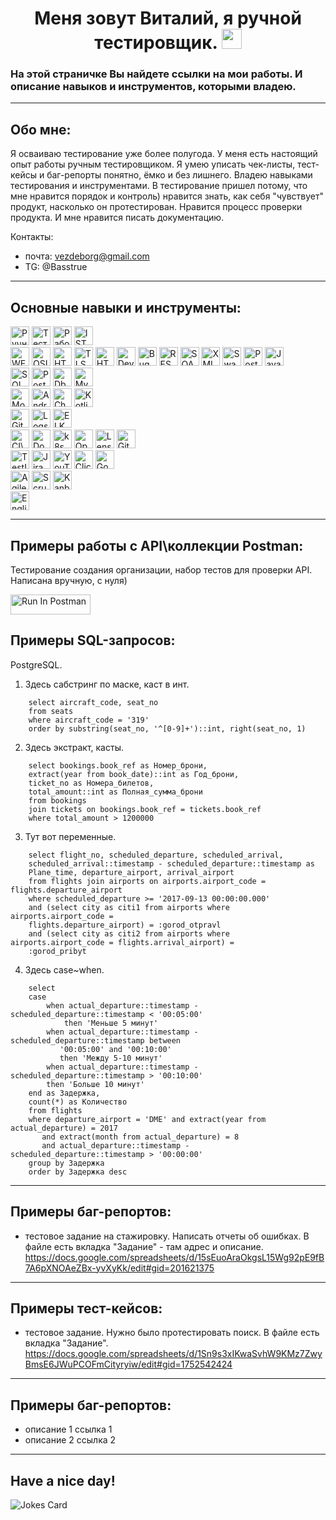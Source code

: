 <h1 align="center">Меня зовут Виталий, я ручной тестировщик. <img src="https://github.com/blackcater/blackcater/raw/main/images/Hi.gif" height="32"/></h1>
<h3>На этой страничке Вы найдете ссылки на мои работы. И описание навыков и инструментов, которыми владею.</h3>

---
## Обо мне:
Я осваиваю тестирование уже более полугода. У меня есть настоящий опыт работы ручным тестировщиком. Я умею уписать чек-листы, тест-кейсы и баг-репорты понятно, ёмко и без лишнего. Владею навыками тестирования и инструментами.
В тестирование пришел потому, что мне нравится порядок и контроль) нравится знать, как себя "чувствует" продукт, насколько он протестирован. Нравится процесс проверки продукта. И мне нравится писать документацию.

Контакты:
- почта: vezdeborg@gmail.com  
- TG: @Basstrue

---
## Основные навыки и инструменты:
<img src="https://img.shields.io/badge/%D0%A0%D1%83%D1%87%D0%BD%D0%BE%D0%B5%20%D1%82%D0%B5%D1%81%D1%82%D0%B8%D1%80%D0%BE%D0%B2%D0%B0%D0%BD%D0%B8%D0%B5-153e9e?style=plastic" alt="Ручное тестирование" height="30"/> <img src="https://img.shields.io/badge/%D0%A2%D0%B5%D1%81%D1%82%D0%BE%D0%B2%D0%B0%D1%8F%20%D0%B4%D0%BE%D0%BA%D1%83%D0%BC%D0%B5%D0%BD%D1%82%D0%B0%D1%86%D0%B8%D1%8F-040b59?style=plastic" alt="Тестовая документация"  height="30"/>
<img src="https://img.shields.io/badge/%D0%A0%D0%B0%D0%B1%D0%BE%D1%82%D0%B0%20%D1%81%20%D1%82%D1%80%D0%B5%D0%B1%D0%BE%D0%B2%D0%B0%D0%BD%D0%B8%D1%8F%D0%BC%D0%B8-153e9e?style=plastic" alt="Работа с требованиями" height="30"/>
<img src="https://img.shields.io/badge/ISTQB-040b59?style=plastic" alt="ISTQB" height="30"/>   
<img src="https://img.shields.io/badge/WEB-078ca3?style=plastic" alt="WEB" height="30"/>
<img src="https://img.shields.io/badge/OSI-056373?style=plastic" alt="OSI" height="30"/>
<img src="https://img.shields.io/badge/HTTP-HTTPS-056373?labelColor=078ca3&style=plastic" alt="HTTP" height="30"/>
<img src="https://img.shields.io/badge/TLS-056373?style=plastic" alt="TLS" height="30"/>
<img src="https://img.shields.io/badge/HTML-CSS-056373?labelColor=078ca3&style=plastic" alt="HTML" height="30"/>
<img src="https://img.shields.io/badge/DevTools-078ca3?style=plastic" alt="DevTools" height="30"/>
<img src="https://img.shields.io/badge/Bug%20Magnet-056373?style=plastic" alt="Bug Magnet" height="30"/>
<img src="https://img.shields.io/badge/REST-078ca3?style=plastic" alt="REST" height="30"/>
<img src="https://img.shields.io/badge/SOAP-056373?style=plastic" alt="SOAP" height="30"/>
<img src="https://img.shields.io/badge/XML-078ca3?style=plastic" alt="XML" height="30"/>
<img src="https://img.shields.io/badge/Swagger-056373?style=plastic" alt="Swagger" height="30"/>
<img src="https://img.shields.io/badge/Postman-078ca3?style=plastic" alt="Postman" height="30"/>
<img src="https://img.shields.io/badge/JavaScript-056373?style=plastic" alt="JavaScript" height="30"/>   
<img src="https://img.shields.io/badge/SQL-356e07?style=plastic" alt="SQL" height="30"/>
<img src="https://img.shields.io/badge/PostgreSQL-4fa60a?style=plastic" alt="PostgreSQL" height="30"/>
<img src="https://img.shields.io/badge/Dbeaver-356e07?style=plastic" alt="Dbeaver" height="30"/>
<img src="https://img.shields.io/badge/MySQL-4fa60a?style=plastic" alt="MySQL" height="30"/>   
<img src="https://img.shields.io/badge/Mobile%20Testing-a7bf0a?style=plastic" alt="Mobile Testing" height="30"/>
<img src="https://img.shields.io/badge/Android%20Studio-7f9107?style=plastic" alt="Android Studio" height="30"/>
<img src="https://img.shields.io/badge/Charles-a7bf0a?style=plastic" alt="Charles" height="30"/>
<img src="https://img.shields.io/badge/Kotlin-7f9107?style=plastic" alt="Kotlin" height="30"/>   
<img src="https://img.shields.io/badge/Git-ad6d05?style=plastic" alt="Git" height="30"/>
<img src="https://img.shields.io/badge/Logs-eb9915?style=plastic" alt="Logs" height="30"/>
<img src="https://img.shields.io/badge/ELK-ad6d05?style=plastic" alt="ELK" height="30"/>   
<img src="https://img.shields.io/badge/CI%5CCD-a7bf0a?style=plastic" alt="CI\CD" height="30"/>
<img src="https://img.shields.io/badge/Docker-7f9107?style=plastic" alt="Docker" height="30"/>
<img src="https://img.shields.io/badge/k8s-a7bf0a?style=plastic" alt="k8s" height="30"/>
<img src="https://img.shields.io/badge/OpenSearch-7f9107?style=plastic" alt="OpenSearch" height="30"/>
<img src="https://img.shields.io/badge/Lens-a7bf0a?style=plastic" alt="Lens" height="30"/>
<img src="https://img.shields.io/badge/GitLab-CI%5CCD-a7bf0a?labelColor=7f9107&style=plastic" alt="GitLab" height="30"/>   
<img src="https://img.shields.io/badge/TestIT-356e07?style=plastic" alt="TestIT" height="30"/>
<img src="https://img.shields.io/badge/Jira-4fa60a?style=plastic" alt="Jira" height="30"/>
<img src="https://img.shields.io/badge/YouTrack-356e07?style=plastic" alt="YouTrack" height="30"/>
<img src="https://img.shields.io/badge/ClickUp-4fa60a?style=plastic" alt="ClickUp" height="30"/>
<img src="https://img.shields.io/badge/GoogleDocs-356e07?style=plastic" alt="GoogleDocs" height="30"/>   
<img src="https://img.shields.io/badge/Agile-078ca3?style=plastic" alt="Agile" height="30"/>
<img src="https://img.shields.io/badge/Scrum-056373?style=plastic" alt="Scrum" height="30"/>
<img src="https://img.shields.io/badge/Kanban-078ca3?style=plastic" alt="Kanban" height="30"/>   
<img src="https://img.shields.io/badge/English-C1-040b59?labelColor=153e9e&style=plastic" alt="English" height="30"/>







---
## Примеры работы с API\коллекции Postman:
Тестирование создания организации, набор тестов для проверки API. Написана вручную, с нуля)
    
[<img src="https://run.pstmn.io/button.svg" alt="Run In Postman" style="width: 128px; height: 32px;">](https://app.getpostman.com/run-collection/28454954-a3056e18-4ac2-4f56-a0b2-0ec7d5acb07c?action=collection%2Ffork&source=rip_markdown&collection-url=entityId%3D28454954-a3056e18-4ac2-4f56-a0b2-0ec7d5acb07c%26entityType%3Dcollection%26workspaceId%3D9da3f40c-ad6e-4c2e-abec-a00ccdfa41aa)

## Примеры SQL-запросов:
PostgreSQL.
   
1. Здесь сабстринг по маске, каст в инт.
```
    select aircraft_code, seat_no 
    from seats 
    where aircraft_code = '319' 
    order by substring(seat_no, '^[0-9]+')::int, right(seat_no, 1)

```
2. Здесь экстракт, касты.
```
    select bookings.book_ref as Номер_брони,
    extract(year from book_date)::int as Год_брони,
    ticket_no as Номера_билетов,
    total_amount::int as Полная_сумма_брони
    from bookings
    join tickets on bookings.book_ref = tickets.book_ref
    where total_amount > 1200000
```
3. Тут вот переменные.
```
    select flight_no, scheduled_departure, scheduled_arrival,
    scheduled_arrival::timestamp - scheduled_departure::timestamp as  
    Plane_time, departure_airport, arrival_airport
    from flights join airports on airports.airport_code = flights.departure_airport
    where scheduled_departure >= '2017-09-13 00:00:00.000'
    and (select city as citi1 from airports where airports.airport_code =      
    flights.departure_airport) = :gorod_otpravl
    and (select city as citi2 from airports where airports.airport_code = flights.arrival_airport) =    
    :gorod_pribyt
```
4. Здесь case~when.
```
    select
    case
        when actual_departure::timestamp - scheduled_departure::timestamp < '00:05:00'
            then 'Меньше 5 минут'
        when actual_departure::timestamp - scheduled_departure::timestamp between        
           '00:05:00' and '00:10:00'
           then 'Между 5-10 минут'
        when actual_departure::timestamp - scheduled_departure::timestamp > '00:10:00'
        then 'Больше 10 минут'
    end as Задержка,
    count(*) as Количество
    from flights
    where departure_airport = 'DME' and extract(year from actual_departure) = 2017
       and extract(month from actual_departure) = 8
       and actual_departure::timestamp - scheduled_departure::timestamp > '00:00:00'
    group by Задержка
    order by Задержка desc
```



---
## Примеры баг-репортов:
- тестовое задание на стажировку. Написать отчеты об ошибках. В файле есть вкладка "Задание" - там адрес и описание.    
https://docs.google.com/spreadsheets/d/15sEuoAraOkgsL15Wg92pE9fB7A6pXNOAeZBx-yvXyKk/edit#gid=201621375

---
## Примеры тест-кейсов:
- тестовое задание. Нужно было протестировать поиск. В файле есть вкладка "Задание".   
https://docs.google.com/spreadsheets/d/1Sn9s3xIKwaSvhW9KMz7ZwyBmsE6JWuPCOFmCityryiw/edit#gid=1752542424


---
## Примеры баг-репортов:
- описание 1
ссылка 1
- описание 2
ссылка 2

--- 
## Have a nice day!
<img src="https://readme-jokes.vercel.app/api" alt="Jokes Card"/>



